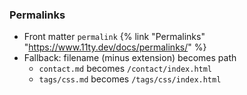 ### Permalinks

- Front matter `permalink` {% link "Permalinks" "https://www.11ty.dev/docs/permalinks/" %}
- Fallback: filename (minus extension) becomes path
  - `contact.md` becomes `/contact/index.html`
  - `tags/css.md` becomes `/tags/css/index.html`
